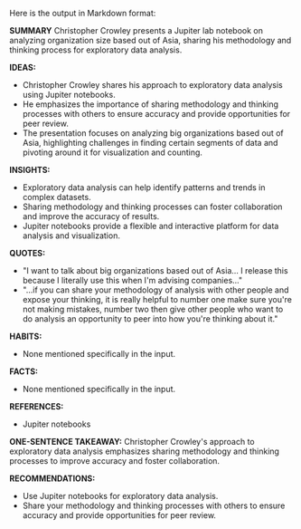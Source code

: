 Here is the output in Markdown format:

**SUMMARY**
Christopher Crowley presents a Jupiter lab notebook on analyzing organization size based out of Asia, sharing his methodology and thinking process for exploratory data analysis.

**IDEAS:**
* Christopher Crowley shares his approach to exploratory data analysis using Jupiter notebooks.
* He emphasizes the importance of sharing methodology and thinking processes with others to ensure accuracy and provide opportunities for peer review.
* The presentation focuses on analyzing big organizations based out of Asia, highlighting challenges in finding certain segments of data and pivoting around it for visualization and counting.

**INSIGHTS:**
* Exploratory data analysis can help identify patterns and trends in complex datasets.
* Sharing methodology and thinking processes can foster collaboration and improve the accuracy of results.
* Jupiter notebooks provide a flexible and interactive platform for data analysis and visualization.

**QUOTES:**
* "I want to talk about big organizations based out of Asia... I release this because I literally use this when I'm advising companies..."
* "...if you can share your methodology of analysis with other people and expose your thinking, it is really helpful to number one make sure you're not making mistakes, number two then give other people who want to do analysis an opportunity to peer into how you're thinking about it."

**HABITS:**
* None mentioned specifically in the input.

**FACTS:**
* None mentioned specifically in the input.

**REFERENCES:**
* Jupiter notebooks

**ONE-SENTENCE TAKEAWAY:**
Christopher Crowley's approach to exploratory data analysis emphasizes sharing methodology and thinking processes to improve accuracy and foster collaboration.

**RECOMMENDATIONS:**
* Use Jupiter notebooks for exploratory data analysis.
* Share your methodology and thinking processes with others to ensure accuracy and provide opportunities for peer review.

